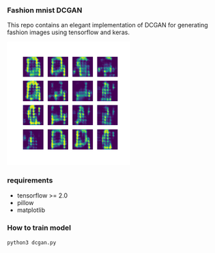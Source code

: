 ### Fashion mnist DCGAN
This repo contains an elegant implementation of DCGAN for generating fashion images using tensorflow and keras.

![alt DCGAN](./dcgan.gif "DCGAN")

### requirements
- tensorflow >= 2.0
- pillow
- matplotlib

### How to train model
```
python3 dcgan.py
```
